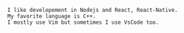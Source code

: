     I like developement in Nodejs and React, React-Native.
    My favorite language is C++.
    I mostly use Vim but sometimes I use VsCode too.
